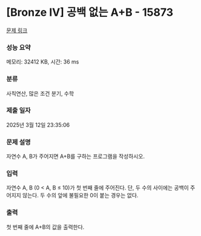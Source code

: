 # [Bronze IV] 공백 없는 A+B - 15873 

[문제 링크](https://www.acmicpc.net/problem/15873) 

### 성능 요약

메모리: 32412 KB, 시간: 36 ms

### 분류

사칙연산, 많은 조건 분기, 수학

### 제출 일자

2025년 3월 12일 23:35:06

### 문제 설명

<p>자연수 A, B가 주어지면 A+B를 구하는 프로그램을 작성하시오.</p>

### 입력 

 <p>자연수 A, B (0 < A, B ≤ 10)가 첫 번째 줄에 주어진다. 단, 두 수의 사이에는 공백이 주어지지 않는다. 두 수의 앞에 불필요한 0이 붙는 경우는 없다.</p>

### 출력 

 <p>첫 번째 줄에 A+B의 값을 출력한다.</p>

